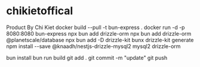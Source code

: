 # chikietoffical
Product By Chi Kiet
docker build --pull -t bun-express .
docker run -d -p 8080:8080 bun-express
npx bun add drizzle-orm
npx bun add drizzle-orm @planetscale/database
npx bun add -D drizzle-kit
bunx drizzle-kit generate
npm install --save @knaadh/nestjs-drizzle-mysql2 mysql2 drizzle-orm

bun install
bun run build
git add .
git commit -m "update"
git push
